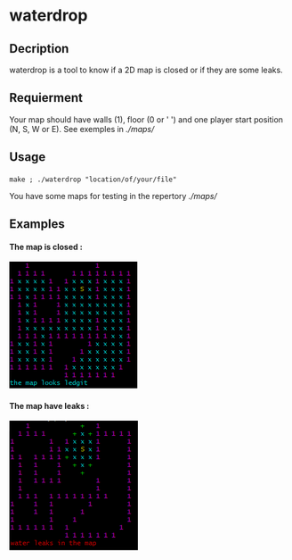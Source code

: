 # waterdrop

## Decription
waterdrop is a tool to know if a 2D map is closed or if they are some leaks.

## Requierment
Your map should have walls (1), floor (0 or ' ') and one player start position (N, S, W or E).
See exemples in *./maps/*

## Usage
`make ; ./waterdrop "location/of/your/file"`

You have some maps for testing in the repertory *./maps/*

## Examples

#### The map is closed :
![alt text](https://github.com/ChevalierSoft/waterdrop/blob/master/imgs/ledgit.PNG "ledgit")

#### The map have leaks :
![alt text](https://github.com/ChevalierSoft/waterdrop/blob/master/imgs/leaks.PNG "ledgit")
